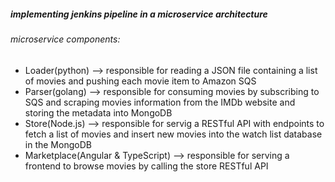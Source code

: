 ##### implementing jenkins pipeline in a microservice architecture
###### microservice components:
- Loader(python) --> responsible for reading a JSON file containing a list of movies and pushing each movie item to Amazon SQS
- Parser(golang) --> responsible for consuming movies by subscribing to SQS and scraping movies information from the IMDb website and storing the metadata into MongoDB
- Store(Node.js) --> responsible for servig a RESTful API with endpoints to fetch a list of movies and insert new movies into the watch list database in the MongoDB
- Marketplace(Angular & TypeScript) --> responsible for serving a frontend to browse movies by calling the store RESTful API
